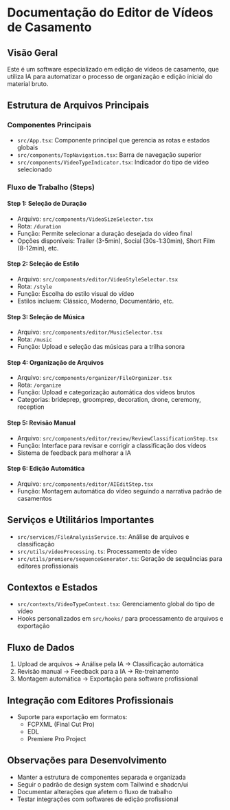 # Documentação do Editor de Vídeos de Casamento

## Visão Geral
Este é um software especializado em edição de vídeos de casamento, que utiliza IA para automatizar o processo de organização e edição inicial do material bruto.

## Estrutura de Arquivos Principais

### Componentes Principais
- `src/App.tsx`: Componente principal que gerencia as rotas e estados globais
- `src/components/TopNavigation.tsx`: Barra de navegação superior
- `src/components/VideoTypeIndicator.tsx`: Indicador do tipo de vídeo selecionado

### Fluxo de Trabalho (Steps)

#### Step 1: Seleção de Duração
- Arquivo: `src/components/VideoSizeSelector.tsx`
- Rota: `/duration`
- Função: Permite selecionar a duração desejada do vídeo final
- Opções disponíveis: Trailer (3-5min), Social (30s-1:30min), Short Film (8-12min), etc.

#### Step 2: Seleção de Estilo
- Arquivo: `src/components/editor/VideoStyleSelector.tsx`
- Rota: `/style`
- Função: Escolha do estilo visual do vídeo
- Estilos incluem: Clássico, Moderno, Documentário, etc.

#### Step 3: Seleção de Música
- Arquivo: `src/components/editor/MusicSelector.tsx`
- Rota: `/music`
- Função: Upload e seleção das músicas para a trilha sonora

#### Step 4: Organização de Arquivos
- Arquivo: `src/components/organizer/FileOrganizer.tsx`
- Rota: `/organize`
- Função: Upload e categorização automática dos vídeos brutos
- Categorias: brideprep, groomprep, decoration, drone, ceremony, reception

#### Step 5: Revisão Manual
- Arquivo: `src/components/editor/review/ReviewClassificationStep.tsx`
- Função: Interface para revisar e corrigir a classificação dos vídeos
- Sistema de feedback para melhorar a IA

#### Step 6: Edição Automática
- Arquivo: `src/components/editor/AIEditStep.tsx`
- Função: Montagem automática do vídeo seguindo a narrativa padrão de casamentos

## Serviços e Utilitários Importantes
- `src/services/FileAnalysisService.ts`: Análise de arquivos e classificação
- `src/utils/videoProcessing.ts`: Processamento de vídeo
- `src/utils/premiere/sequenceGenerator.ts`: Geração de sequências para editores profissionais

## Contextos e Estados
- `src/contexts/VideoTypeContext.tsx`: Gerenciamento global do tipo de vídeo
- Hooks personalizados em `src/hooks/` para processamento de arquivos e exportação

## Fluxo de Dados
1. Upload de arquivos → Análise pela IA → Classificação automática
2. Revisão manual → Feedback para a IA → Re-treinamento
3. Montagem automática → Exportação para software profissional

## Integração com Editores Profissionais
- Suporte para exportação em formatos:
  - FCPXML (Final Cut Pro)
  - EDL
  - Premiere Pro Project

## Observações para Desenvolvimento
- Manter a estrutura de componentes separada e organizada
- Seguir o padrão de design system com Tailwind e shadcn/ui
- Documentar alterações que afetem o fluxo de trabalho
- Testar integrações com softwares de edição profissional